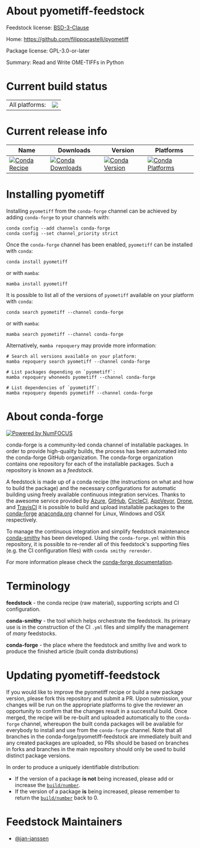 About pyometiff-feedstock
=========================

Feedstock license: [BSD-3-Clause](https://github.com/conda-forge/pyometiff-feedstock/blob/main/LICENSE.txt)

Home: https://github.com/filippocastelli/pyometiff

Package license: GPL-3.0-or-later

Summary: Read and Write OME-TIFFs in Python

Current build status
====================


<table><tr><td>All platforms:</td>
    <td>
      <a href="https://dev.azure.com/conda-forge/feedstock-builds/_build/latest?definitionId=22750&branchName=main">
        <img src="https://dev.azure.com/conda-forge/feedstock-builds/_apis/build/status/pyometiff-feedstock?branchName=main">
      </a>
    </td>
  </tr>
</table>

Current release info
====================

| Name | Downloads | Version | Platforms |
| --- | --- | --- | --- |
| [![Conda Recipe](https://img.shields.io/badge/recipe-pyometiff-green.svg)](https://anaconda.org/conda-forge/pyometiff) | [![Conda Downloads](https://img.shields.io/conda/dn/conda-forge/pyometiff.svg)](https://anaconda.org/conda-forge/pyometiff) | [![Conda Version](https://img.shields.io/conda/vn/conda-forge/pyometiff.svg)](https://anaconda.org/conda-forge/pyometiff) | [![Conda Platforms](https://img.shields.io/conda/pn/conda-forge/pyometiff.svg)](https://anaconda.org/conda-forge/pyometiff) |

Installing pyometiff
====================

Installing `pyometiff` from the `conda-forge` channel can be achieved by adding `conda-forge` to your channels with:

```
conda config --add channels conda-forge
conda config --set channel_priority strict
```

Once the `conda-forge` channel has been enabled, `pyometiff` can be installed with `conda`:

```
conda install pyometiff
```

or with `mamba`:

```
mamba install pyometiff
```

It is possible to list all of the versions of `pyometiff` available on your platform with `conda`:

```
conda search pyometiff --channel conda-forge
```

or with `mamba`:

```
mamba search pyometiff --channel conda-forge
```

Alternatively, `mamba repoquery` may provide more information:

```
# Search all versions available on your platform:
mamba repoquery search pyometiff --channel conda-forge

# List packages depending on `pyometiff`:
mamba repoquery whoneeds pyometiff --channel conda-forge

# List dependencies of `pyometiff`:
mamba repoquery depends pyometiff --channel conda-forge
```


About conda-forge
=================

[![Powered by
NumFOCUS](https://img.shields.io/badge/powered%20by-NumFOCUS-orange.svg?style=flat&colorA=E1523D&colorB=007D8A)](https://numfocus.org)

conda-forge is a community-led conda channel of installable packages.
In order to provide high-quality builds, the process has been automated into the
conda-forge GitHub organization. The conda-forge organization contains one repository
for each of the installable packages. Such a repository is known as a *feedstock*.

A feedstock is made up of a conda recipe (the instructions on what and how to build
the package) and the necessary configurations for automatic building using freely
available continuous integration services. Thanks to the awesome service provided by
[Azure](https://azure.microsoft.com/en-us/services/devops/), [GitHub](https://github.com/),
[CircleCI](https://circleci.com/), [AppVeyor](https://www.appveyor.com/),
[Drone](https://cloud.drone.io/welcome), and [TravisCI](https://travis-ci.com/)
it is possible to build and upload installable packages to the
[conda-forge](https://anaconda.org/conda-forge) [anaconda.org](https://anaconda.org/)
channel for Linux, Windows and OSX respectively.

To manage the continuous integration and simplify feedstock maintenance
[conda-smithy](https://github.com/conda-forge/conda-smithy) has been developed.
Using the ``conda-forge.yml`` within this repository, it is possible to re-render all of
this feedstock's supporting files (e.g. the CI configuration files) with ``conda smithy rerender``.

For more information please check the [conda-forge documentation](https://conda-forge.org/docs/).

Terminology
===========

**feedstock** - the conda recipe (raw material), supporting scripts and CI configuration.

**conda-smithy** - the tool which helps orchestrate the feedstock.
                   Its primary use is in the construction of the CI ``.yml`` files
                   and simplify the management of *many* feedstocks.

**conda-forge** - the place where the feedstock and smithy live and work to
                  produce the finished article (built conda distributions)


Updating pyometiff-feedstock
============================

If you would like to improve the pyometiff recipe or build a new
package version, please fork this repository and submit a PR. Upon submission,
your changes will be run on the appropriate platforms to give the reviewer an
opportunity to confirm that the changes result in a successful build. Once
merged, the recipe will be re-built and uploaded automatically to the
`conda-forge` channel, whereupon the built conda packages will be available for
everybody to install and use from the `conda-forge` channel.
Note that all branches in the conda-forge/pyometiff-feedstock are
immediately built and any created packages are uploaded, so PRs should be based
on branches in forks and branches in the main repository should only be used to
build distinct package versions.

In order to produce a uniquely identifiable distribution:
 * If the version of a package **is not** being increased, please add or increase
   the [``build/number``](https://docs.conda.io/projects/conda-build/en/latest/resources/define-metadata.html#build-number-and-string).
 * If the version of a package **is** being increased, please remember to return
   the [``build/number``](https://docs.conda.io/projects/conda-build/en/latest/resources/define-metadata.html#build-number-and-string)
   back to 0.

Feedstock Maintainers
=====================

* [@jan-janssen](https://github.com/jan-janssen/)

